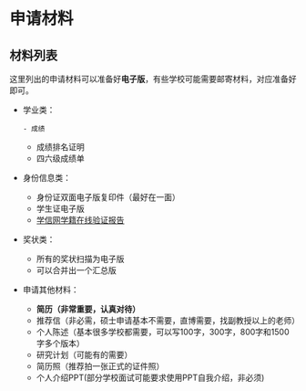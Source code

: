 # 申请材料

## 材料列表

这里列出的申请材料可以准备好**电子版**，有些学校可能需要邮寄材料，对应准备好即可。

- 学业类：

	  - 成绩
  	- 成绩排名证明
  	- 四六级成绩单

- 身份信息类：

  	- 身份证双面电子版复印件（最好在一面）
  	- 学生证电子版
  	- [学信网学籍在线验证报告](https://www.chsi.com.cn/)

- 奖状类：

  	- 所有的奖状扫描为电子版
  	- 可以合并出一个汇总版

- 申请其他材料：

  	- **简历（非常重要，认真对待）**
  	- 推荐信（非必需，硕士申请基本不需要，直博需要，找副教授以上的老师）
  	- 个人陈述（基本很多学校都需要，可以写100字，300字，800字和1500字多个版本）
  	- 研究计划（可能有的需要）
  	- 简历照（推荐拍一张正式的证件照）
  	- 个人介绍PPT(部分学校面试可能要求使用PPT自我介绍，非必须)

